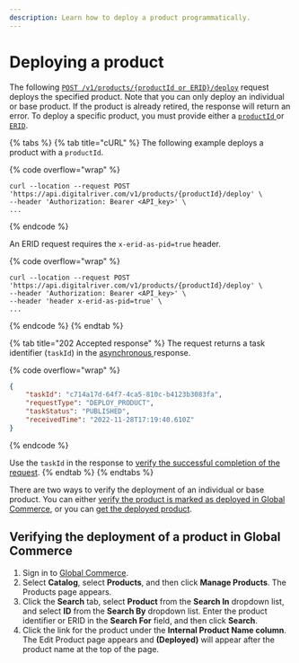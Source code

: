 ```yaml
---
description: Learn how to deploy a product programmatically.
---
```


# Deploying a product

The following [`POST /v1/products/{productId or ERID}/deploy`](https://www.digitalriver.com/docs/commerce-admin-api/#tag/Manage-Product-\(Asynchronous-API\)/paths/\~1v1\~1products\~1%7BproductId%7D\~1deploy/post) request deploys the specified product.  Note that you can only deploy an individual or base product. If the product is already retired, the response will return an error. To deploy a specific product, you must provide either a [`productId` ](../../../general-resources/common-shoppers-and-admin-apis-reference/product-identifier.md)or [`ERID`](deploying-a-product.md#externalreferenceid).&#x20;

{% tabs %}
{% tab title="cURL" %}
The following example deploys a product with a `productId`.

{% code overflow="wrap" %}
```http
curl --location --request POST 'https://api.digitalriver.com/v1/products/{productId}/deploy' \
--header 'Authorization: Bearer <API_key>' \
...
```
{% endcode %}

An ERID request requires the `x-erid-as-pid=true` header.

{% code overflow="wrap" %}
```http
curl --location --request POST 'https://api.digitalriver.com/v1/products/{productId}/deploy' \
--header 'Authorization: Bearer <API_key>' \
--header 'header x-erid-as-pid=true' \
...
```
{% endcode %}
{% endtab %}

{% tab title="202 Accepted response" %}
The request returns a task identifier (`taskId`) in the [asynchronous ](../getting-started.md#asynchronous-and-synchronous-calls)response.

{% code overflow="wrap" %}
```json
{
    "taskId": "c714a17d-64f7-4ca5-810c-b4123b3083fa",
    "requestType": "DEPLOY_PRODUCT",
    "taskStatus": "PUBLISHED",
    "receivedTime": "2022-11-28T17:19:40.610Z"
}
```
{% endcode %}

Use the `taskId` in the response to [verify the successful completion of the request](../get-the-task-status-for-a-product-synchronous-api/).
{% endtab %}
{% endtabs %}

There are two ways to verify the deployment of an individual or base product. You can either [verify the product is marked as deployed in Global Commerce](deploying-a-product.md#verifying-the-deployment-of-a-product-in-global-commerce), or you can [get the deployed product](../retrieve-products-synchronous-api/getting-a-base-or-individual-product.md#getting-the-deployed-or-retired-versions-of-a-product).

## Verifying the deployment of a product in Global Commerce

1. Sign in to [Global Commerce](https://gc.digitalriver.com/gc/ent/login.do).
2. Select **Catalog**, select **Products**, and then click **Manage Products**. The Products page appears.
3. Click the **Search** tab, select **Product** from the **Search In** dropdown list, and select **ID** from the **Search By** dropdown list. Enter the product identifier or ERID in the **Search For** field, and then click **Search**.
4. Click the link for the product under the **Internal Product Name column**. The Edit Product page appears and **(Deployed)** will appear after the product name at the top of the page.

##

